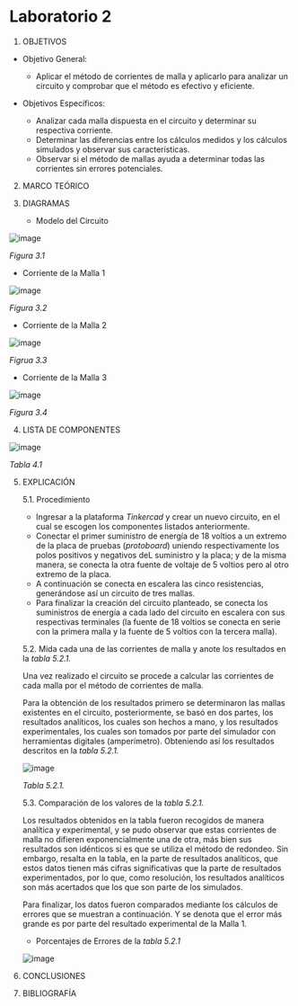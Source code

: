 # Laboratorio 2
  1. OBJETIVOS
- Objetivo General:
   
   - Aplicar el método de corrientes de malla y aplicarlo para analizar un circuito y comprobar que el método es efectivo y eficiente.
   
- Objetivos Específicos:
 
   - Analizar cada malla dispuesta en el circuito y determinar su respectiva corriente.
   - Determinar las diferencias entre los cálculos medidos y los cálculos simulados y observar sus características.
   - Observar si el método de mallas ayuda a determinar todas las corrientes sin errores potenciales.
   
2. MARCO TEÓRICO



3. DIAGRAMAS

    - Modelo del Circuito
    
  ![image](https://user-images.githubusercontent.com/75439689/103944208-4b97f880-5101-11eb-8e16-335b629c4c3f.png)
  
  *Figura 3.1*

   - Corriente de la Malla 1
   
   ![image](https://user-images.githubusercontent.com/75439689/103947720-8e100400-5106-11eb-968c-7599f97e5ac0.png)
   
   *Figura 3.2*
   
   - Corriente de la Malla 2
   
   ![image](https://user-images.githubusercontent.com/75439689/103947853-c6afdd80-5106-11eb-8192-5bb3f1ab2ecf.png)
   
   *Figrua 3.3*
   
   - Corriente de la Malla 3
   
   ![image](https://user-images.githubusercontent.com/75439689/103947906-d92a1700-5106-11eb-963e-a9e451553322.png)
   
   *Figura 3.4*

4. LISTA DE COMPONENTES

![image](https://user-images.githubusercontent.com/75439689/103948156-52296e80-5107-11eb-96e9-2984d64dbf5a.png)

*Tabla 4.1*

5. EXPLICACIÓN

   5.1. Procedimiento

     - Ingresar a la plataforma *Tinkercad* y crear un nuevo circuito, en el cual se escogen los componentes listados anteriormente.
     - Conectar el primer suministro de energía de 18 voltios a un extremo de la placa de pruebas (*protoboard*) uniendo respectivamente los polos positivos y negativos deL suministro y la placa; y de la misma manera, se conecta la otra fuente de voltaje de 5 voltios pero al otro extremo de la placa.
     - A continuación se conecta en escalera las cinco resistencias, generándose así un circuito de tres mallas.
     - Para finalizar la creación del circuito planteado, se conecta los suministros de energía a cada lado del circuito en escalera con sus respectivas terminales (la fuente de 18 voltios se conecta en serie con la primera malla y la fuente de 5 voltios con la tercera malla).
     
   5.2. Mida cada una de las corrientes de malla y anote los resultados en la *tabla 5.2.1.*
   
     Una vez realizado el circuito se procede a calcular las corrientes de cada malla por el método de corrientes de malla.
     
     Para la obtención de los resultados primero se determinaron las mallas existentes en el circuito, posteriormente, se basó en dos partes, los resultados analíticos, los cuales son hechos a mano, y los resultados experimentales, los cuales son tomados por parte del simulador con herramientas digitales (amperímetro). Obteniendo así los resultados descritos en la *tabla 5.2.1.*
     
     ![image](https://user-images.githubusercontent.com/75439689/103953561-5908af00-5110-11eb-9d0a-9dc6423a81a1.png)
     
     *Tabla 5.2.1.*
     
   5.3. Comparación de los valores de la *tabla 5.2.1.*
   
   Los resultados obtenidos en la tabla fueron recogidos de manera analítica y experimental, y se pudo observar que estas corrientes de malla no difieren exponencialmente una de otra, más bien sus resultados son idénticos si es que se utiliza el método de redondeo. Sin embargo, resalta en la tabla, en la parte de resultados analíticos, que estos datos tienen más cifras significativas que la parte de resultados experimentados, por lo que, como resolución, los resultados analíticos son más acertados que los que son parte de los simulados.
   
   Para finalizar, los datos fueron comparados mediante los cálculos de errores que se muestran a continuación. Y se denota que el error más grande es por parte del resultado experimental de la Malla 1.
   
   -	Porcentajes de Errores de la *tabla 5.2.1*
   
   ![image](https://user-images.githubusercontent.com/75439689/103953733-aab13980-5110-11eb-91d6-90325bb4764e.png)

     
6. CONCLUSIONES

7. BIBLIOGRAFÍA


